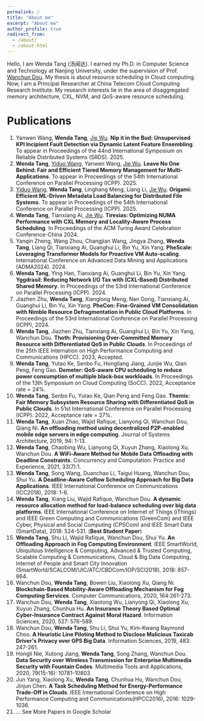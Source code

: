 ```yaml
---
permalink: /
title: "About me"
excerpt: "About me"
author_profile: true
redirect_from: 
  - /about/
  - /about.html
---
```

Hello, I am Wenda Tang (汤闻达). I earned my Ph.D. in Computer Science and Technology at Nanjing University, under the supervision of Prof. [Wanchun Dou](https://cs.nju.edu.cn/douwanchun/index.htm). My thesis is about resource scheduling in Cloud computing. Now, I am a Principal Researcher at China Telecom Cloud Computing Research Institute. My research interests lie in the area of disaggregated memory architecture, CXL, NVM, and QoS-aware resource scheduling. 

Publications
======
1. Yanwen Wang, **Wenda Tang**, [Jie Wu](https://cis.temple.edu/~wu/). **Nip it in the Bud: Unsupervised KPI Incipient Fault Detection via Dynamic Latent Feature Ensembling**. To appear in Proceedings of the 44nd International Symposium on Reliable Distributed Systems (SRDS). 2025.
1. **Wenda Tang**, [Yiduo Wang](https://yiduo.site/), Yanwen Wang, [Jie Wu](https://cis.temple.edu/~wu/). **Leave No One Behind: Fair and Efficient Tiered Memory Management for Multi-Applications**. To appear in Proceedings of the 54th International Conference on Parallel Processing (ICPP). 2025.
1. [Yiduo Wang](https://yiduo.site/), **Wenda Tang**, Linghang Meng, Liang Li, [Jie Wu](https://cis.temple.edu/~wu/). **Origami: Efficient ML-Driven Metadata Load Balancing for Distributed File Systems**. To appear in Proceedings of the 54th International Conference on Parallel Processing (ICPP). 2025.
1. **Wenda Tang**, Tianxiang Ai, [Jie Wu](https://cis.temple.edu/~wu/). **Tiresias: Optimizing NUMA Performance with CXL Memory and Locality-Aware Process Scheduling**. In Proceedings of the ACM Turing Award Celebration Conference-China 2024. 
1. Yanqin Zheng, Wang Zhou, Changjian Wang, Jingya Zhang, **Wenda Tang**, Liang Qi, Tianxiang Ai, Guanghui Li, Bin Yu, Xin Yang. **PheScale: Leveraging Transformer Models for Proactive VM Auto-scaling**. International Conference on Advanced Data Mining and Applications (ADMA2024). 2024.
1. **Wenda Tang**, Ying Han, Tianxiang Ai, Guanghui Li, Bin Yu, Xin Yang. **Yggdrasil: Reducing Network I/O Tax with (CXL-Based) Distributed Shared Memory**. In Proceedings of the 53rd International Conference on Parallel Processing (ICPP). 2024.
1. Jiazhen Zhu, **Wenda Tang**, Xianglong Meng, Nan Gong, Tianxiang Ai, Guanghui Li, Bin Yu, Xin Yang. **PheCon: Fine-Grained VM Consolidation with Nimble Resource Defragmentation in Public Cloud Platforms**. In Proceedings of the 53rd International Conference on Parallel Processing (ICPP), 2024.
1. **Wenda Tang**, Jiazhen Zhu, Tianxiang Ai, Guanghui Li, Bin Yu, Xin Yang, Wanchun Dou. **Thoth: Provisioning Over-Committed Memory Resource with Differentiated QoS in Public Clouds**. In Proceedings of the 25th IEEE Internation on High Performance Computing and Communications (HPCC). 2023, Accepted.
1. **Wenda Tang**, Yutao Ke, Senbo Fu, Hongliang Jiang, Junjie Wu, Qian Peng, Feng Gao. **Demeter: QoS-aware CPU scheduling to reduce power consumption of multiple black-box workloads**. In Proceedings of the 13th Symposium on Cloud Computing (SoCC). 2022, Acceptance rate = 24%.
1. **Wenda Tang**, Senbo Fu, Yutao Ke, Qian Peng and Feng Gao. **Themis: Fair Memory Subsystem Resource Sharing with Differentiated QoS in Public Clouds**. In 51st International Conference on Parallel Processing (ICPP). 2022, Acceptance rate = 27%.
1. **Wenda Tang**, Xuan Zhao, Wajid Rafique, Lianyong Qi, Wanchun Dou, Qiang Ni. **An offloading method using decentralized P2P-enabled mobile edge servers in edge computing**. Journal of Systems Architecture, 2019, 94: 1-13.
1. **Wenda Tang**, Chaobing Wu, Lianyong Qi, Xuyun Zhang, Xiaolong Xu, Wanchun Dou.
   **A WiFi-Aware Method for Mobile Data Offloading with Deadline Constraints**. Concurrency and Computation: Practice and Experience, 2021, 33(7):1.
1. **Wenda Tang**, Song Wang, Duanchao Li, Taigui Huang, Wanchun Dou, Shui Yu.
   **A Deadline-Aware Coflow Scheduling Approach for Big Data Applications**. IEEE International Conference on Communications (ICC2018), 2018: 1-6.
1. **Wenda Tang**, Xiang Liu, Wajid Rafique, Wanchun Dou. **A dynamic resource allocation method for load-balance scheduling over big data platforms**. IEEE International Conference on Internet of Things (iThings) and IEEE Green Computing and Communications (GreenCom) and IEEE Cyber, Physical and Social Computing (CPSCom) and IEEE Smart Data (SmartData), 2018: 524-531. (**Best Student Paper**)
1. **Wenda Tang**, Shu Li, Wajid Rafique, Wanchun Dou, Shui Yu.
   **An Offloading Approach in Fog Computing Environment**. IEEE SmartWorld, Ubiquitous Intelligence & Computing, Advanced & Trusted Computing, Scalable Computing & Communications, Cloud & Big Data Computing, Internet of People and Smart City Innovation (SmartWorld/SCALCOM/UIC/ATC/CBDCom/IOP/SCI2018), 2018: 857-864.
1. Wanchun Dou, **Wenda Tang**, Bowen Liu, Xiaolong Xu, Qiang Ni.
   **Blockchain-Based Mobility-Aware Offloading Mechanism for Fog Computing Services**. Computer Communications, 2020, 164:261-273.
1. Wanchun Dou, **Wenda Tang**, Xiaotong Wu, Lianyong Qi, Xiaolong Xu, Xuyun Zhang, Chunhua Hu.
   **An Insurance Theory Based Optimal Cyber-Insurance Contract Against Moral Hazard**. Information Sciences, 2020, 527: 576-589.
1. Wanchun Dou, **Wenda Tang**, Shu Li, Shui Yu, Kim-Kwang Raymond Choo.
   **A Heuristic Line Piloting Method to Disclose Malicious Taxicab Driver's Privacy over GPS Big Data**. Information Sciences, 2019, 483: 247-261.
1. Hongli Nie, Xutong Jiang, **Wenda Tang**, Song Zhang, Wanchun Dou.
   **Data Security over Wireless Transmission for Enterprise Multimedia Security with Fountain Codes**. Multimedia Tools and Applications, 2020, 79(15-16): 10781-10803.
1.  Jun Yang, Xiaolong Xu, **Wenda Tang**, Chunhua Hu, Wanchun Dou, Jinjun Chen. **A Task Scheduling Method for Energy-Performance Trade-Off in Clouds**. IEEE International Conference on High Performance Computing and Communications(HPCC2016), 2016: 1029-1036.
1. ... See More Papers in Google Scholar
